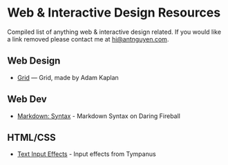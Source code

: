 # Web & Interactive Design Resources

Compiled list of anything web & interactive design related. If you would like a link removed please contact me at [hi@antnguyen.com](mailto:hi@antnguyen.com).

## Web Design
- [Grid](http://adamkaplan.me/grid/) — Grid, made by Adam Kaplan

## Web Dev
- [Markdown: Syntax](http://daringfireball.net/projects/markdown/syntax) - Markdown Syntax on Daring Fireball

## HTML/CSS
- [Text Input Effects](http://tympanus.net/Development/TextInputEffects/index.html) - Input effects from Tympanus